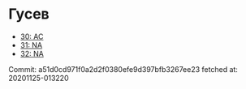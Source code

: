 # Гусев
- [30: AC](30.md)
- [31: NA](31.md)
- [32: NA](32.md)

Commit: a51d0cd971f0a2d2f0380efe9d397bfb3267ee23
 fetched at: 20201125-013220
